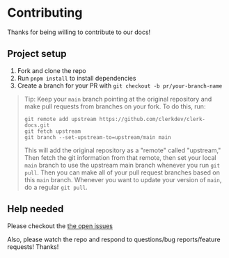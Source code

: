 # Contributing

Thanks for being willing to contribute to our docs!

## Project setup

1.  Fork and clone the repo
2.  Run `pnpm install` to install dependencies
3.  Create a branch for your PR with `git checkout -b pr/your-branch-name`

> Tip: Keep your `main` branch pointing at the original repository and make pull
> requests from branches on your fork. To do this, run:
>
> ```
> git remote add upstream https://github.com/clerkdev/clerk-docs.git
> git fetch upstream
> git branch --set-upstream-to=upstream/main main
> ```
>
> This will add the original repository as a "remote" called "upstream," Then
> fetch the git information from that remote, then set your local `main` branch
> to use the upstream main branch whenever you run `git pull`. Then you can make
> all of your pull request branches based on this `main` branch. Whenever you
> want to update your version of `main`, do a regular `git pull`.


## Help needed

Please checkout the [the open issues](https://github.com/clerkinc/clerk-docs/issues)

Also, please watch the repo and respond to questions/bug reports/feature requests! Thanks!
